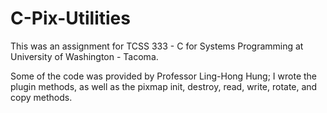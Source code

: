 # C-Pix-Utilities

This was an assignment for TCSS 333 - C for Systems Programming at University of Washington - Tacoma.

Some of the code was provided by Professor Ling-Hong Hung; I wrote the plugin methods, as well as the pixmap init, destroy, read, write, rotate, and copy methods.
